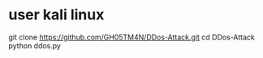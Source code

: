 # user kali linux 
git clone https://github.com/GH05TM4N/DDos-Attack.git
cd DDos-Attack
python ddos.py
